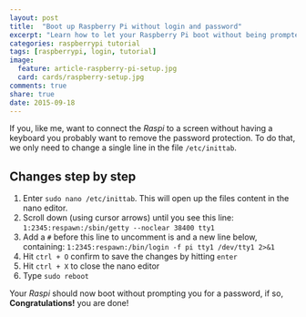 ```yaml
---
layout: post
title:  "Boot up Raspberry Pi without login and password"
excerpt: "Learn how to let your Raspberry Pi boot without being prompted for username and password in 6 easy steps."
categories: raspberrypi tutorial
tags: [raspberrypi, login, tutorial]
image:
  feature: article-raspberry-pi-setup.jpg
  card: cards/raspberry-setup.jpg
comments: true
share: true
date: 2015-09-18
---
```


If you, like me, want to connect the _Raspi_ to a screen without having a keyboard you probably want to remove the password protection.
To do that, we only need to change a single line in the file `/etc/inittab`.

## Changes step by step

1. Enter `sudo nano /etc/inittab`. This will open up the files content in the nano editor.
2. Scroll down (using cursor arrows) until you see this line: `1:2345:respawn:/sbin/getty --noclear 38400 tty1`
3. Add a `#` before this line to uncomment is and a new line below, containing: `1:2345:respawn:/bin/login -f pi tty1 /dev/tty1 2>&1`
4. Hit `ctrl + O` confirm to save the changes by hitting `enter`
5. Hit `ctrl + X` to close the nano editor
6. Type `sudo reboot`

Your _Raspi_ should now boot without prompting you for a password, if so, **Congratulations!** you are done!
